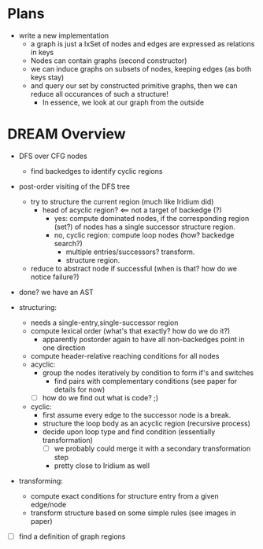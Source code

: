 # Plans
* write a new implementation
  * a graph is just a IxSet of nodes and edges are expressed as relations in
    keys
  * Nodes can contain graphs (second constructor)
  * we can induce graphs on subsets of nodes, keeping edges (as both keys stay)
  * and query our set by constructed primitive graphs, then we can reduce all
    occurances of such a structure!
    * In essence, we look at our graph from the outside

# DREAM Overview
* DFS over CFG nodes
  * find backedges to identify cyclic regions
* post-order visiting of the DFS tree
  * try to structure the current region (much like Iridium did)
    * head of acyclic region? <== not a target of backedge (?)
      * yes: compute dominated nodes, if the corresponding region (set?) 
        of nodes has a single successor structure region.
      * no, cyclic region: compute loop nodes (how? backedge search?)
        * multiple entries/successors? transform.
        * structure region.
  * reduce to abstract node if successful (when is that? how do we
    notice failure?)
* done? we have an AST

* structuring:
  * needs a single-entry,single-successor region
  * compute lexical order (what's that exactly? how do we do it?)
    * apparently postorder again to have all non-backedges point
      in one direction
  * compute header-relative reaching conditions for all nodes
  * acyclic:
    * group the nodes iteratively by condition to form if's and switches
      * find pairs with complementary conditions
        (see paper for details for now)
    * [ ] how do we find out what is code? ;)
  * cyclic:
    * first assume every edge to the successor node is a break.
    * structure the loop body as an acyclic region (recursive process)
    * decide upon loop type and find condition (essentially transformation)
      * [ ] we probably could merge it with a secondary transformation step
      * pretty close to Iridium as well

* transforming:
  * compute exact conditions for structure entry from a given edge/node
  * transform structure based on some simple rules (see images in paper)

* [ ] find a definition of graph regions
